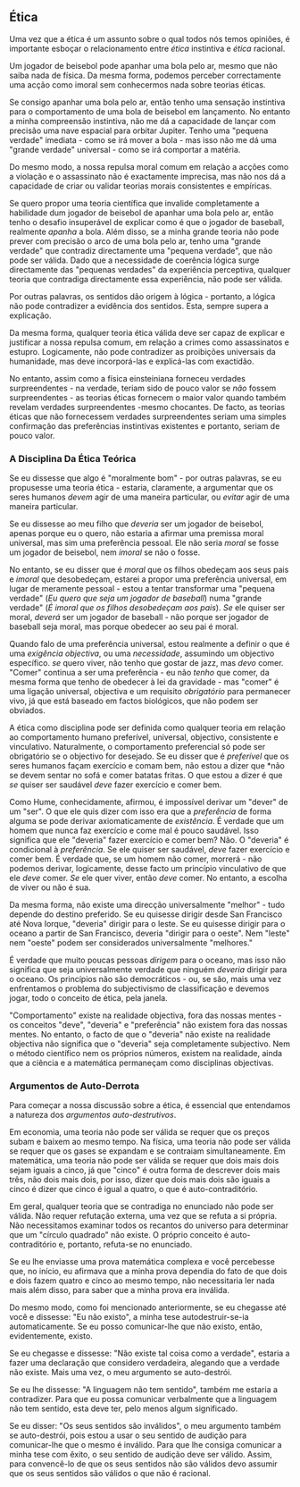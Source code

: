 ## Ética

Uma vez que a ética é um assunto sobre o qual todos nós temos opiniões, é importante esboçar o relacionamento entre *ética* instintiva e *ética* racional.

Um jogador de beisebol pode apanhar uma bola pelo ar, mesmo que não saiba nada de física. Da mesma forma, podemos perceber correctamente uma acção como imoral sem conhecermos nada sobre teorias éticas.

Se consigo apanhar uma bola pelo ar, então tenho uma sensação instintiva para o comportamento de uma bola de beisebol em lançamento. No entanto a minha compreensão instintiva, não me dá a capacidade de lançar com precisão uma nave espacial para orbitar Jupiter. Tenho uma "pequena verdade" imediata - como se irá mover a bola - mas isso não me dá uma "grande verdade" universal - como se irá comportar a matéria.

Do mesmo modo, a nossa repulsa moral comum em relação a acções como a violação e o assassinato não é exactamente imprecisa, mas não nos dá a capacidade de criar ou validar teorias morais consistentes e empíricas.

Se quero propor uma teoria científica que invalide completamente a habilidade dum jogador de beisebol de apanhar uma bola pelo ar, então tenho o desafio insuperável de explicar como é que o jogador de baseball, realmente *apanha* a bola. Além disso, se a minha grande teoria não pode prever com precisão o arco de uma bola pelo ar, tenho uma "grande verdade" que contradiz directamente uma "pequena verdade", que não pode ser válida. Dado que a necessidade de coerência lógica surge directamente das "pequenas verdades" da experiência perceptiva, qualquer teoria que contradiga directamente essa experiência, não pode ser válida.

Por outras palavras, os sentidos dão origem à lógica - portanto, a lógica não pode contradizer a evidência dos sentidos. Esta, sempre supera a explicação.

Da mesma forma, qualquer teoria ética válida deve ser capaz de explicar e justificar a nossa repulsa comum, em relação a crimes como assassinatos e estupro. Logicamente, não pode contradizer as proibições universais da humanidade, mas deve incorporá-las e explicá-las com exactidão.

No entanto, assim como a física einsteiniana forneceu verdades surpreendentes - na verdade, teriam sido de pouco valor se *não* fossem surpreendentes - as teorias éticas fornecem o maior valor quando também revelam verdades surpreendentes -mesmo chocantes. De facto, as teorias éticas que não fornecessem verdades surpreendentes seriam uma simples confirmação das preferências instintivas existentes e portanto, seriam de pouco valor.

### A Disciplina Da Ética Teórica

Se eu dissesse que algo é "moralmente bom" - por outras palavras, se eu propusesse uma teoria ética - estaria, claramente, a argumentar que os seres humanos *devem* agir de uma maneira particular, ou *evitar* agir de uma maneira particular.

Se eu dissesse ao meu filho que *deveria* ser um jogador de beisebol, apenas porque eu o quero, não estaria a afirmar uma premissa moral universal, mas sim uma preferência pessoal. Ele não seria *moral* se fosse um jogador de beisebol, nem *imoral* se não o fosse.

No entanto, se eu disser que é *moral* que os filhos obedeçam aos seus pais e *imoral* que desobedeçam, estarei a propor uma preferência universal, em lugar de meramente pessoal - estou a tentar transformar uma "pequena verdade" (*Eu quero que seja um jogador de baseball*) numa "grande verdade" (*É imoral que os filhos desobedeçam aos pais*). *Se* ele quiser ser moral, *deverá* ser um jogador de baseball - não porque ser jogador de baseball seja moral, mas porque obedecer ao seu pai é moral.

Quando falo de uma preferência universal, estou realmente a definir o que é uma *exigência objectiva*, ou uma *necessidade*, assumindo um objectivo específico. *se* quero viver, não tenho que gostar de jazz, mas *devo* comer. "Comer" continua a ser uma preferência - eu não *tenho* que comer, da mesma forma que tenho de obedecer à lei da gravidade - mas "comer" é uma ligação universal, objectiva e um requisito *obrigatório* para permanecer vivo, já que está baseado em factos biológicos, que não podem ser obviados.

A ética como disciplina pode ser definida como qualquer teoria em relação ao comportamento humano preferível, universal, objectivo, consistente e vinculativo. Naturalmente, o comportamento preferencial só pode ser obrigatório se o objectivo for desejado. Se eu disser que é *preferível* que os seres humanos façam exercício e comam bem, não estou a dizer que *não se devem sentar no sofá e comer batatas fritas. O que estou a dizer é que *se* quiser ser saudável *deve* fazer exercício e comer bem.

Como Hume, conhecidamente, afirmou, é impossível derivar um "dever" de um "ser". O que ele quis dizer com isso era que a *preferência* de forma alguma se pode derivar axiomaticamente de *existência*. É verdade que um homem que nunca faz exercício e come mal é pouco saudável. Isso significa que ele "deveria" fazer exercício e comer bem? Não. O "deveria" é condicional à *preferência*. Se ele quiser ser saudável, *deve* fazer exercício e comer bem. É verdade que, se um homem não comer, morrerá - não podemos derivar, logicamente, desse facto um princípio vinculativo de que ele *deve* comer. *Se* ele quer viver, então *deve* comer. No entanto, a escolha de viver ou não é sua.

Da mesma forma, não existe uma direcção universalmente "melhor" - tudo depende do destino preferido. Se eu quisesse dirigir desde San Francisco até Nova Iorque, "deveria" dirigir para o leste. Se eu quisesse dirigir para o oceano a partir de San Francisco, deveria "dirigir para o oeste". Nem "leste" nem "oeste" podem ser considerados universalmente "melhores."

É verdade que muito poucas pessoas *dirigem* para o oceano, mas isso não significa que seja universalmente verdade que ninguém *deveria* dirigir para o oceano. Os princípios não são democráticos - ou, se são, mais uma vez enfrentamos o problema do subjectivismo de classificação e devemos jogar, todo o conceito de ética, pela janela.

"Comportamento" existe na realidade objectiva, fora das nossas mentes - os conceitos "deve", "deveria" e "preferência" não existem fora das nossas mentes. No entanto, o facto de que o "deveria" não existe na realidade objectiva não significa que o "deveria" seja completamente subjectivo. Nem o método científico nem os próprios números, existem na realidade, ainda que a ciência e a matemática permaneçam como disciplinas objectivas.

### Argumentos de Auto-Derrota

Para começar a nossa discussão sobre a ética, é essencial que entendamos a natureza dos *argumentos auto-destrutivos*.

Em economia, uma teoria não pode ser válida se requer que os preços subam e baixem ao mesmo tempo. Na física, uma teoria não pode ser válida se requer que os gases se expandam e se contraiam simultaneamente. Em matemática, uma teoria não pode ser válida se requer que dois mais dois sejam iguais a cinco, já que "cinco" é outra forma de descrever dois mais três, não dois mais dois, por isso, dizer que dois mais dois são iguais a cinco é dizer que cinco é igual a quatro, o que é auto-contraditório.

Em geral, qualquer teoria que se contradiga no enunciado não pode ser válida. Não requer refutação externa, uma vez que se refuta a si própria. Não necessitamos examinar todos os recantos do universo para determinar que um "círculo quadrado" não existe. O próprio conceito é auto-contraditório e, portanto, refuta-se no enunciado.

Se eu lhe enviasse uma prova matemática complexa e você percebesse que, no início, eu afirmava que a minha prova dependia do fato de que dois e dois fazem quatro e cinco ao mesmo tempo, não necessitaria ler nada mais além disso, para saber que a minha prova era inválida.

Do mesmo modo, como foi mencionado anteriormente, se eu chegasse até você e dissesse: "Eu não existo", a minha tese autodestruir-se-ia automaticamente. Se eu posso comunicar-lhe que não existo, então, evidentemente, existo.

Se eu chegasse e dissesse: "Não existe tal coisa como a verdade", estaria a fazer uma declaração que considero verdadeira, alegando que a verdade não existe. Mais uma vez, o meu argumento se auto-destrói.

Se eu lhe dissesse: "A linguagem não tem sentido", também me estaria a contradizer. Para que eu possa comunicar verbalmente que a linguagem não tem sentido, esta deve ter, pelo menos algum significado.

Se eu disser: "Os seus sentidos são inválidos", o meu argumento também se auto-destrói, pois estou a usar o seu sentido de audição para comunicar-lhe que o mesmo é inválido. Para que lhe consiga comunicar a minha tese com êxito, o seu sentido de audição deve ser válido. Assim, para convencê-lo de que os seus sentidos não são válidos devo assumir que os seus sentidos são válidos o que não é racional.